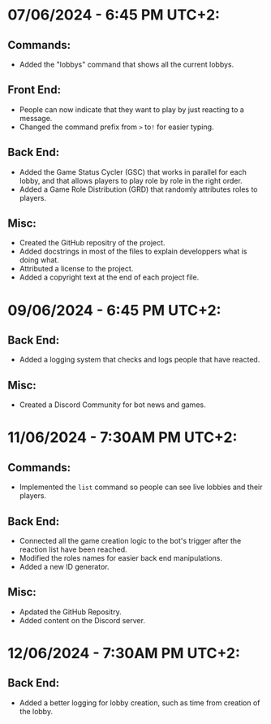 # 07/06/2024 - 6:45 PM UTC+2:
## Commands:
- Added the "lobbys" command that shows all the current lobbys.

## Front End:
- People can now indicate that they want to play by just reacting to a message.
- Changed the command prefix from `>` to`!` for easier typing.

## Back End:
- Added the Game Status Cycler (GSC) that works in parallel for each lobby, and that allows players to play role by role in the right order.
- Added a Game Role Distribution (GRD) that randomly attributes roles to players.

## Misc:
- Created the GitHub repositry of the project.
- Added docstrings in most of the files to explain developpers what is doing what.
- Attributed a license to the project.
- Added a copyright text at the end of each project file.



# 09/06/2024 - 6:45 PM UTC+2:

## Back End:
- Added a logging system that checks and logs people that have reacted.

## Misc:
- Created a Discord Community for bot news and games.



# 11/06/2024 - 7:30AM PM UTC+2:

## Commands:
- Implemented the `list` command so people can see live lobbies and their players.

## Back End:
- Connected all the game creation logic to the bot's trigger after the reaction list have been reached.
- Modified the roles names for easier back end manipulations.
- Added a new ID generator.

## Misc:
- Apdated the GitHub Repositry.
- Added content on the Discord server.




# 12/06/2024 - 7:30AM PM UTC+2:

## Back End:
- Added a better logging for lobby creation, such as time from creation of the lobby.

